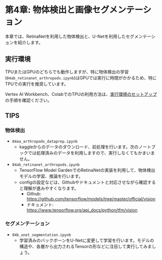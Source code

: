 # 第4章: 物体検出と画像セグメンテーション
本章では、RetinaNetを利用した物体検出と、U-Netを利用したセグメンテーションを紹介します。

## 実行環境
TPUまたはGPUのどちらでも動作しますが、特に物体検出の学習(`04ab_retinanet_arthropods.ipynb`)はGPUでは実行に時間がかかるため、特にTPUでの実行を推奨しています。

Vertex AI Workbench、ColabでのTPUの利用方法は、[実行環境のセットアップ](https://github.com/takumiohym/practical-ml-vision-book-ja/tree/main/environment_setup)の手順を確認ください。

## TIPS
### 物体検出
- `04aa_arthropods_dataprep.ipynb`
  - kaggleからのデータのダウンロード、前処理を行います。次のノートブックでは処理済みのデータを利用しますので、実行しなくてもかまいません。
- `04ab_retinanet_arthropods.ipynb`
  - TensorFlow Model GardenでのRetinaNetの実装を利用して、物体検出モデルの学習、推論を行います。
  - configの設定などは、Githubやドキュメントと対応させながら確認すると理解が進みやすくなります。
    - Github: https://github.com/tensorflow/models/tree/master/official/vision
    - ドキュメント: https://www.tensorflow.org/api_docs/python/tfm/vision
    
### セグメンテーション
- `04b_unet_segmentation.ipynb`
  - 学習済みのバックボーンをU-Netに変更して学習を行います。モデルの構造や、各層から出力されるTensorの形などに注目して実行してみましょう。
  

